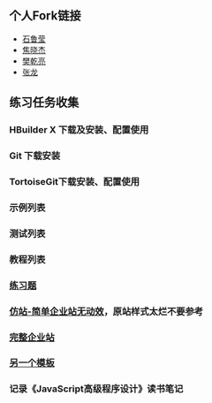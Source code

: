 ## 个人Fork链接
* [石鲁莹](https://github.com/mingtiansly/Study
)
* [焦晓杰](https://github.com/gitxjjiao/Study)
* [樊乾亮](https://github.com/xknk/Study)
* [张龙](https://github.com/yianzhanglong/Study)

## 练习任务收集
### HBuilder X 下载及安装、配置使用
### Git 下载安装
### TortoiseGit下载安装、配置使用
### 示例列表
### 测试列表
### 教程列表
### [练习题](http://www.runoob.com/cplusplus/cpp-examples.html)
### [仿站-简单企业站无动效](http://www.fabia-china.com/)，原站样式太烂不要参考
### [完整企业站](http://view.jqueryfuns.com/%E9%A2%84%E8%A7%88-/2017/7/24/9c1ee0a7a738889d9751e7014b4e2535/index.html)
### [另一个模板](http://view.jqueryfuns.com/%E9%A2%84%E8%A7%88-/2015/7/22/d8770a4a4c8a4736719558033f62dc24/index.html)
### 记录《JavaScript高级程序设计》读书笔记